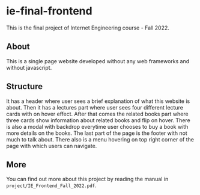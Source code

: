 # ie-final-frontend
 
 This is the final project of Internet Engineering course - Fall 2022.

 ## About

 This is a single page website developed without any web frameworks and without javascript.

 ## Structure

 It has a header where user sees a brief explanation of what this website is about. Then it has a lectures part where user sees four different lecture cards with on hover effect. After that comes the related books part where three cards show information about related books and flip on hover. There is also a modal with backdrop everytime user chooses to buy a book with more details on the books. The last part of the page is the footer with not much to talk about. There also is a menu hovering on top right corner of the page with which users can navigate.

 ## More

 You can find out more about this project by reading the manual in `project/IE_Frontend_Fall_2022.pdf`.